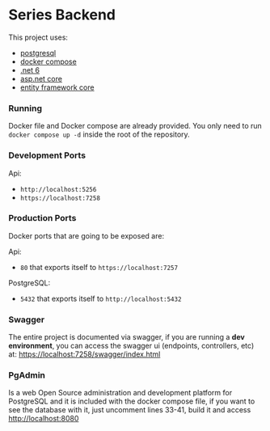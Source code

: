 # Series Backend

This project uses:
- [postgresql](https://www.postgresql.org/)
- [docker compose](https://docs.docker.com/compose/)
- [.net 6](https://dotnet.microsoft.com/en-us/download/dotnet/6.0)
- [asp.net core](https://docs.microsoft.com/en-us/aspnet/core/introduction-to-aspnet-core?view=aspnetcore-6.0)
- [entity framework core](https://docs.microsoft.com/en-us/ef/core/)

### Running
Docker file and Docker compose are already provided.
You only need to run ```docker compose up -d``` inside the root of the repository.

### Development Ports
Api:
- ```http://localhost:5256```
- ```https://localhost:7258```

### Production Ports
Docker ports that are going to be exposed are:

Api:
- ```80``` that exports itself to ```https://localhost:7257```

PostgreSQL:
- ```5432``` that exports itself to ```http://localhost:5432```

### Swagger
The entire project is documented via swagger,
if you are running a **dev environment**,
you can access the swagger ui (endpoints, controllers, etc) at:
[https://localhost:7258/swagger/index.html](https://localhost:7258/swagger/index.html)

### PgAdmin
Is a web Open Source administration and development platform for PostgreSQL
and it is included with the docker compose file,
if you want to see the database with it, just uncomment lines 33-41,
build it and access [http://localhost:8080](http://localhost:8080)
